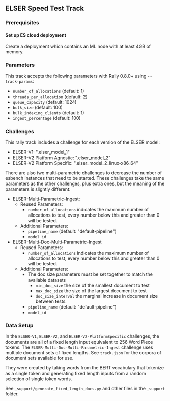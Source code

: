 ## ELSER Speed Test Track

### Prerequisites
#### Set up ES cloud deployment
Create a deployment which contains an ML node with at least 4GB of memory.

### Parameters
This track accepts the following parameters with Rally 0.8.0+ using `--track-params`:
* `number_of_allocations` (default: 1)
* `threads_per_allocation` (default: 2)
* `queue_capacity` (default: 1024)
* `bulk_size` (default: 100)
* `bulk_indexing_clients` (default: 1)
* `ingest_percentage` (default: 100)

### Challenges
This rally track includes a challenge for each version of the ELSER model:
* ELSER-V1: ".elser_model_1"
* ELSER-V2 Platform Agnostic: ".elser_model_2"
* ELSER-V2 Platform Specific: ".elser_model_2_linux-x86_64"

There are also two multi-parametric challenges to decrease the number of esbench instances that need to be started. These challenges take the same parameters as the other challenges, plus extra ones, but the meaning of the parameters is slightly different: 
* ELSER-Multi-Parametric-Ingest: 
    * Reused Parameters:
      * `number_of_allocations` indicates the maximum number of allocations to test, every number below this and greater than 0 will be tested. 
    * Additional Parameters:
      * `pipeline_name` (default: "default-pipeline")
      * `model_id`
* ELSER-Multi-Doc-Multi-Parametric-Ingest
    * Reused Parameters:
        * `number_of_allocations` indicates the maximum number of allocations to test, every number below this and greater than 0 will be tested.
    * Additional Parameters:
        * The doc size parameters must be set together to match the available datasets 
          * `min_doc_size` the size of the smallest document to test
          * `max_doc_size` the size of the largest document to test
          * `doc_size_interval` the marginal increase in document size between tests.
        * `pipeline_name` (default: "default-pipeline")
        * `model_id`




### Data Setup
In the `ELSER-V1`, `ELSER-V2`, and `ELSER-V2-PlatformSpecific` challenges, the documents are all of a fixed length input equivalent to 256 Word Piece tokens. The `ELSER-Multi-Doc-Multi-Parametric-Ingest` challenge uses multiple document sets of fixed lengths. See `track.json` for the corpora of document sets available for use.

They were created by taking words from the BERT vocabulary that tokenize as a single token and generating fixed length inputs from a random selection of single token words.

See `_support/generate_fixed_length_docs.py` and other files in the `_support` folder.